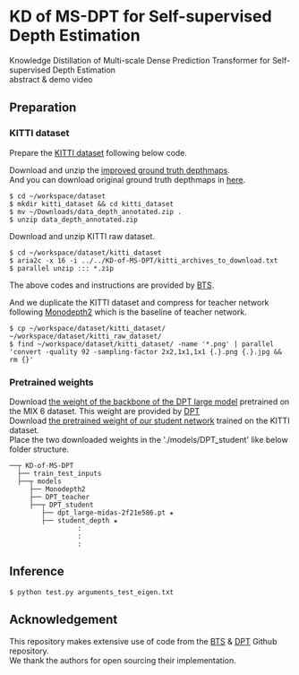 # KD of MS-DPT for Self-supervised Depth Estimation
Knowledge Distillation of Multi-scale Dense Prediction Transformer for Self-supervised Depth Estimation   
abstract & demo video

## Preparation
### KITTI dataset
Prepare the [KITTI dataset](https://www.cvlibs.net/datasets/kitti/) following below code.   
   
Download and unzip the [improved ground truth depthmaps](https://www.cvlibs.net/download.php?file=data_depth_annotated.zip).   
And you can download original ground truth depthmaps in [here](https://www.cvlibs.net/datasets/kitti/eval_depth.php?benchmark=depth_prediction).

~~~   
$ cd ~/workspace/dataset
$ mkdir kitti_dataset && cd kitti_dataset
$ mv ~/Downloads/data_depth_annotated.zip .
$ unzip data_depth_annotated.zip  
~~~   

Download and unzip KITTI raw dataset.

~~~   
$ cd ~/workspace/dataset/kitti_dataset
$ aria2c -x 16 -i ../../KD-of-MS-DPT/kitti_archives_to_download.txt
$ parallel unzip ::: *.zip  
~~~    

The above codes and instructions are provided by [BTS](https://github.com/cleinc/bts).   
   
And we duplicate the KITTI dataset and compress for teacher network following [Monodepth2](https://github.com/nianticlabs/monodepth2) which is the baseline of teacher network.   

~~~   
$ cp ~/workspace/dataset/kitti_dataset/ ~/workspace/dataset/kitti_raw_dataset/
$ find ~/workspace/dataset/kitti_dataset/ -name '*.png' | parallel 'convert -quality 92 -sampling-factor 2x2,1x1,1x1 {.}.png {.}.jpg && rm {}'
~~~   
   
### Pretrained weights
Download [the weight of the backbone of the DPT large model](https://drive.google.com/file/d/1TWpC6cRCpPXLIAd20gz_i31z65CnV2Ah/view?usp=share_link) pretrained on the MIX 6 dataset. This weight are provided by [DPT](https://github.com/isl-org/DPT)   
Download [the pretrained weight of our student network](https://drive.google.com/file/d/1PB6oZiEZzYR7qvRHIKogub1jezpoBbTv/view?usp=share_link) trained on the KITTI dataset.   
Place the two downloaded weights in the './models/DPT_student' like below folder structure.   
~~~   
──┬ KD-of-MS-DPT
  ├── train_test_inputs
  ├──┬ models
     ├── Monodepth2
     ├── DPT_teacher
     ├──┬ DPT_student
        ├── dpt_large-midas-2f21e586.pt ★
        ├── student_depth ★
                 :
                 :
                 :
~~~   

## Inference
~~~   
$ python test.py arguments_test_eigen.txt   
~~~   

## Acknowledgement
This repository makes extensive use of code from the [BTS](https://github.com/cleinc/bts) & [DPT](https://github.com/isl-org/DPT) Github repository.  
We thank the authors for open sourcing their implementation.   
   
<!--We are grateful for the open-source implementation of [BTS](https://github.com/cleinc/bts) & [DPT](https://github.com/isl-org/DPT) Github repository available on GitHub.-->


